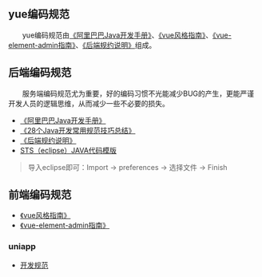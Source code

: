 ## yue编码规范
　　yue编码规范由[《阿里巴巴Java开发手册》](https://gitee.com/yl-yue/yue-library/raw/master/docs/_media/Java开发手册_v1.5.0_华山版.pdf)、[《vue风格指南》](https://cn.vuejs.org/v2/style-guide/)、[《vue-element-admin指南》](https://panjiachen.gitee.io/vue-element-admin-site/zh/guide/)、[《后端规约说明》](规约/后端规约说明.md#后端规约说明)组成。

## 后端编码规范
　　服务端编码规范尤为重要，好的编码习惯不光能减少BUG的产生，更能严谨开发人员的逻辑思维，从而减少一些不必要的损失。<br>

- [《阿里巴巴Java开发手册》](http://suo.im/4tsCsN)
- [《28个Java开发常用规范技巧总结》](https://blog.csdn.net/weixin_38405253/article/details/94690308)
- [《后端规约说明》](规约/后端规约说明.md#后端规约说明)
- [STS（eclipse）JAVA代码模版](https://gitee.com/yl-yue/yue-library/raw/master/docs/_media/STS配置.epf)

> 导入eclipse即可：Import -> preferences -> 选择文件 -> Finish <br>

## 前端编码规范

- [《vue风格指南》](https://cn.vuejs.org/v2/style-guide/)
- [《vue-element-admin指南》](https://panjiachen.gitee.io/vue-element-admin-site/zh/guide/)

### uniapp
- [开发规范](https://uniapp.dcloud.io/frame)
